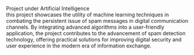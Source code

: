 Project under Artificial Intelligence<br>
this project showcases the utility of machine learning techniques in combating the persistent issue of spam messages in digital communication channels. By integrating advanced algorithms into a user-friendly application, the project contributes to the advancement of spam detection technology, offering practical solutions for improving digital security and user experience in the modern era of information exchange.
